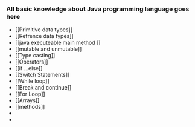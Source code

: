 ### All basic knowledge  about Java programming language goes here



- [[Primitive data types]]
- [[Refrence data types]]
- [[java executeable main method ]]
- [[mutable and unmutable]]
- [[Type casting]]
- [[Operators]]
- [[if ...else]]
- [[Switch Statements]]
- [[While loop]]
- [[Break   and   continue]]
- [[For Loop]]
- [[Arrays]]
- [[methods]]
- 
- 
